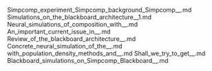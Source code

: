 Simpcomp_experiment_Simpcomp_background_Simpcomp__.md
Simulations_on_the_blackboard_architecture__1.md
Neural_simulations_of_composition_with__.md
An_important_current_issue_in__.md
Review_of_the_blackboard_architecture__.md
Concrete_neural_simulation_of_the__.md
with_population_density_methods_and__.md
Shall_we_try_to_get__.md
Blackboard_simulations_on_Simpcomp_Blackboard__.md